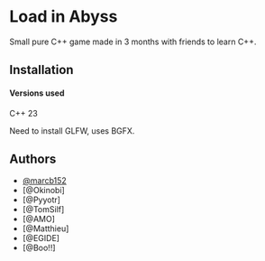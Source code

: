 
# Load in Abyss

Small pure C++ game made in 3 months with friends to learn C++.


## Installation

#### Versions used

C++ 23


Need to install GLFW, uses BGFX.
## Authors

- [@marcb152](https://www.github.com/marcb152)
- [@Okinobi]
- [@Pyyotr]
- [@TomSilf]
- [@AMO]
- [@Matthieu]
- [@EGIDE]
- [@Boo!!]

